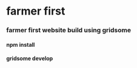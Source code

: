 # farmer first
### farmer first website build using gridsome 
#### npm install
#### gridsome develop
